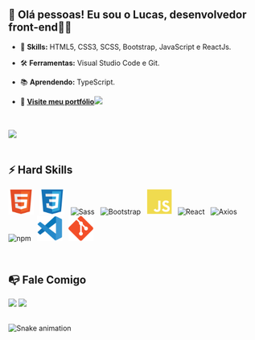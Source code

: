 <h2>👋 Olá pessoas! Eu sou o Lucas, desenvolvedor front-end👨‍💻</h2>

<ul>
  <li>
    <p>🤹 <b>Skills:</b> HTML5, CSS3, SCSS, Bootstrap, JavaScript e ReactJs.</p>
  </li>
  <li>
    <p>🛠 <b>Ferramentas:</b> Visual Studio Code e Git.</p>
</li>
<li>
    <p>📚 <b>Aprendendo:</b> TypeScript.</p>
</li>
<li>
    🔗 <a href="https://lucasalmeidadev.netlify.app/">
            <b>Visite meu portfólio<img src="https://api.iconify.design/ri:external-link-line.svg?color=%23888888" /></b>
        </a>
</li>

</ul>

</br>
</br>
  
<div>
  
  <a href="https://github.com/i-am-lucas-almeida">
    <img width="400px" src="https://github-readme-stats.vercel.app/api/top-langs/?username=i-am-lucas-almeida&layout=compact&langs_count=7&&bg_color=0d1117&title_color=ffffff&text_color=ffffff&border_color=21262d&border_radius=15"/>
  </a>
  
  <!--<img align="right" alt="Lucas-gif" height="180" width="180" src="https://media.giphy.com/media/S7u66urzxc2J2/giphy.gif">-->
   
</div>

</br>

<h2>⚡ Hard Skills</h2>
  
<div style="display: block">
  
  <img alt="HTML" title="HTML" height="50" width="50" src="https://raw.githubusercontent.com/devicons/devicon/master/icons/html5/html5-original.svg"> &nbsp;
  <img alt="CSS" title="CSS" height="50" width="50" src="https://raw.githubusercontent.com/devicons/devicon/master/icons/css3/css3-original.svg"> &nbsp;
  <img alt="Sass" title="Sass" height="50" width="50" src="https://cdn.jsdelivr.net/gh/devicons/devicon/icons/sass/sass-original.svg"> &nbsp;
  <img alt="Bootstrap" title="Bootstrap" height="50" width="50" src="https://cdn.jsdelivr.net/gh/devicons/devicon/icons/bootstrap/bootstrap-original.svg"> &nbsp;
  <img alt="JavaScript" title="JavaScript" height="50" width="50" src="https://raw.githubusercontent.com/devicons/devicon/master/icons/javascript/javascript-plain.svg"> &nbsp;
  <img alt="React" title="React Js" height="50" width="50" src="https://cdn.jsdelivr.net/gh/devicons/devicon/icons/react/react-original.svg"> &nbsp;
  <img alt="Axios" title="Axios" height="50" width="100" src="https://api.iconify.design/logos:axios.svg"> &nbsp;
  <img alt="npm" title="npm" height="50" width="50" src="https://cdn.jsdelivr.net/gh/devicons/devicon/icons/npm/npm-original-wordmark.svg"> &nbsp;
  <img alt="VsCode" title="Vs Code" height="50" width="50" src="https://raw.githubusercontent.com/devicons/devicon/master/icons/vscode/vscode-original.svg"> &nbsp;
  <img alt="Git" title="Git" height="50" width="50" src="https://raw.githubusercontent.com/devicons/devicon/master/icons/git/git-original.svg"> &nbsp;
  
</div>

</br>

<h2>📭 Fale Comigo</h2>
  
  <div style='display: flex;'>

  <a href="https://mail.google.com/mail/u/?authuser=contatolucasalmeida2@gmail.com" alt="Gmail">
    <img src="https://img.shields.io/badge/Gmail-D14836?style=for-the-badge&logo=gmail&logoColor=white" />
  </a>
  &nbsp;
  <a href="https://www.linkedin.com/in/lucas-almeida-galv%C3%A3o-920064185/" alt="LinkedIn">
    <img src="https://img.shields.io/badge/LinkedIn-0077B5?style=for-the-badge&logo=linkedin&logoColor=white">
  </a>

</div>

</br>

![Snake animation](https://github.com/i-am-lucas-almeida/i-am-lucas-almeida/blob/output/github-contribution-grid-snake.svg)

